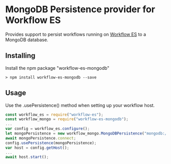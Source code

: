 # MongoDB Persistence provider for Workflow ES

Provides support to persist workflows running on [Workflow ES](../README.md) to a MongoDB database.

## Installing

Install the npm package "workflow-es-mongodb"

```
> npm install workflow-es-mongodb --save
```

## Usage

Use the .usePersistence() method when setting up your workflow host.

```javascript
const workflow_es = require("workflow-es");
const workflow_mongo = require("workflow-es-mongodb");
...
var config = workflow_es.configure();
let mongoPersistence = new workflow_mongo.MongoDBPersistence("mongodb://127.0.0.1:27017/workflow-node");
await mongoPersistence.connect;    
config.usePersistence(mongoPersistence);
var host = config.getHost();
...
await host.start();
```
